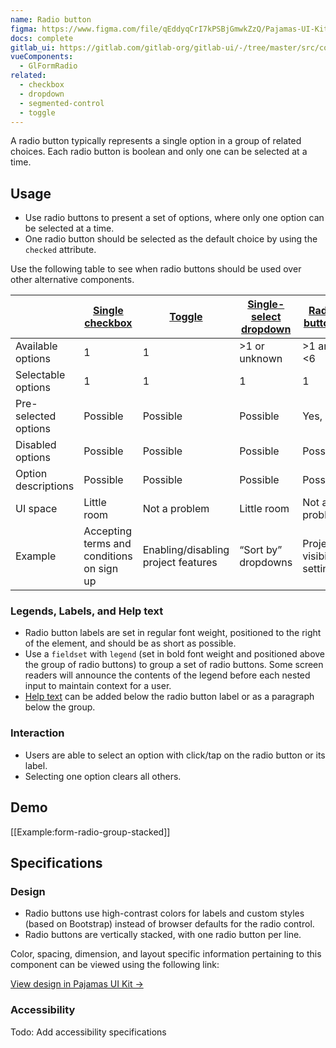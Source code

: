 ```yaml
---
name: Radio button
figma: https://www.figma.com/file/qEddyqCrI7kPSBjGmwkZzQ/Pajamas-UI-Kit?node-id=3947%3A4
docs: complete
gitlab_ui: https://gitlab.com/gitlab-org/gitlab-ui/-/tree/master/src/components/base/form/form_radio
vueComponents:
  - GlFormRadio
related:
  - checkbox
  - dropdown
  - segmented-control
  - toggle
---
```


A radio button typically represents a single option in a group of related choices. Each radio button is boolean and only one can be selected at a time.

## Usage

- Use radio buttons to present a set of options, where only one option can be selected at a time.
- One radio button should be selected as the default choice by using the `checked` attribute.

Use the following table to see when radio buttons should be used over other alternative components.

|                      | [Single checkbox](/components/checkbox) | [Toggle](/components/toggle)        | [Single-select dropdown](/components/dropdown) | [Radio buttons](/components/radio-button) | [Segmented control](/components/segmented-control) | [Multiple checkboxes](/components/checkbox)    | [Multi-select dropdown](/components/dropdown) |
| -------------------- | ----------------------------------------- | ----------------------------------- | ----------------------------------------------- | ----------------------------------------- | -------------------------------------------------- | ------------------------------------------------ | ---------------------------------------------- |
| Available options    | 1                                         | 1                                   | >1 or unknown                                   | >1 and <6                                 | >1 and <6                                          | >1 and <6                                        | >1 or unknown                                  |
| Selectable options   | 1                                         | 1                                   | 1                                               | 1                                         | 1                                                  | >1 or even all                                   | >1 or even all                                 |
| Pre-selected options | Possible                                  | Possible                            | Possible                                        | Yes, 1                                    | Yes, 1                                             | Possible                                         | Possible                                       |
| Disabled options     | Possible                                  | Possible                            | Possible                                        | Possible                                  | No                                                 | Possible                                         | Possible                                       |
| Option descriptions  | Possible                                  | Possible                            | Possible                                        | Possible                                  | No                                                 | Possible                                         | Possible                                       |
| UI space             | Little room                               | Not a problem                       | Little room                                     | Not a problem                             | Not a problem                                      | Not a problem                                    | Little room                                    |
| Example              | Accepting terms and conditions on sign up | Enabling/disabling project features | “Sort by” dropdowns                             | Project visibility setting                | 7, 30, 90 days timeframe in analytics dashboards   | Scopes selection in User settings > Applications | Add/remove labels                              |

### Legends, Labels, and Help text

- Radio button labels are set in regular font weight, positioned to the right of the element, and should be as short as possible.
- Use a `fieldset` with `legend` (set in bold font weight and positioned above the group of radio buttons) to group a set of radio buttons. Some screen readers will announce the contents of the legend before each nested input to maintain context for a user.
- [Help text](/components/form#help-text) can be added below the radio button label or as a paragraph below the group.

### Interaction

- Users are able to select an option with click/tap on the radio button or its label.
- Selecting one option clears all others.

## Demo

[[Example:form-radio-group-stacked]]

## Specifications

### Design

- Radio buttons use high-contrast colors for labels and custom styles (based on Bootstrap) instead of browser defaults for the radio control.
- Radio buttons are vertically stacked, with one radio button per line.

Color, spacing, dimension, and layout specific information pertaining to this component can be viewed using the following link:

[View design in Pajamas UI Kit →](https://www.figma.com/file/qEddyqCrI7kPSBjGmwkZzQ/Pajamas-UI-Kit?node-id=3947%3A4)

### Accessibility

Todo: Add accessibility specifications

